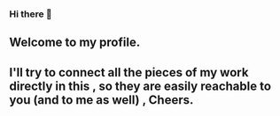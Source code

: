 ### Hi there 👋

## Welcome to my profile. 
## I'll try to connect all the pieces of my work directly in this , so they are easily reachable to you (and to me as well) , Cheers.

<!--
**onePlusHalf/onePlusHalf** is a ✨ _special_ ✨ repository because its `README.md` (this file) appears on your GitHub profile.

Here are some ideas to get you started:

- 🔭 I’m currently working on ...
- 🌱 I’m currently learning ...
- 👯 I’m looking to collaborate on ...
- 🤔 I’m looking for help with ...
- 💬 Ask me about ...
- 📫 How to reach me: ...
- 😄 Pronouns: ...
- ⚡ Fun fact: ...
-->

